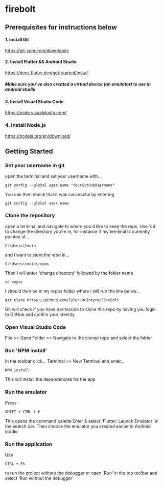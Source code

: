 # firebolt


## Prerequisites for instructions below
#### 1. Install Git
https://git-scm.com/downloads

#### 2. Install Flutter && Android Studio
https://docs.flutter.dev/get-started/install
##### Make sure you've also created a virtual device (an emulator) to use in android studio

#### 3. Install Visual Studio Code
https://code.visualstudio.com/

### 4. Install Node.js
https://nodejs.org/en/download/


## Getting Started

### Set your username in git
open the terminal and set your username with...
```
git config --global user.name "YourGitHubUsername"
```
You can then check that it was successful by entering
```
git config --global user.name
```

### Clone the repository
open a terminal and navigate to where you'd like to keep the repo. Use 'cd' to change the directory you're in,
for instance if my terminal is currently pointed at...
```
C:\Users\tmcin
```
and I want to store the repo in...
```
C:\Users\tmcin\repos
```
Then I will enter 'change directory' followed by the folder name
```
cd repos
```
I should then be in my repos folder where I will run the line below...
```
git clone https://github.com/Tyler-McIntyre/FireBolt
```
Git will check if you have permission to clone this repo by having you login to GitHub and confim your identity

### Open Visual Studio Code
File >> Open Folder >> Navigate to the cloned repo and select the folder

### Run 'NPM install'
In the toolbar click... Terminal >> New Terminal and enter...
```
NPM install
```
This will install the dependencies for the app

### Run the emulator
Press
```
SHIFT + CTRL + P
```
This opens the command palette 
Enter & select 'Flutter: Launch Emulator' in the search bar.
Then choose the emulator you created earlier in Android studio

### Run the application
Use 
```
CTRL + F5 
```
to run the project without the debugger or open 'Run' in the top toolbar and select 'Run without the debugger'
